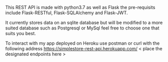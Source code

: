 This REST API is made with python3.7 as well as  Flask the pre-requisits include Flask-RESTful, Flask-SQLAlchemy and Flask-JWT.

It currently stores data on an sqlite database but will be modified to a more suited database such as Postgresql or MySql feel free to choose one that suits you best.


To interact with my app deployed on Heroku  use postman or curl with the following address 
https://simplestore-rest-api.herokuapp.com/ < place the designated endpoints here > 